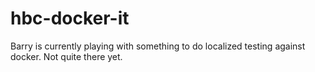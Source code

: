 # hbc-docker-it

Barry is currently playing with something to do localized testing against docker.  Not quite there yet.
 

